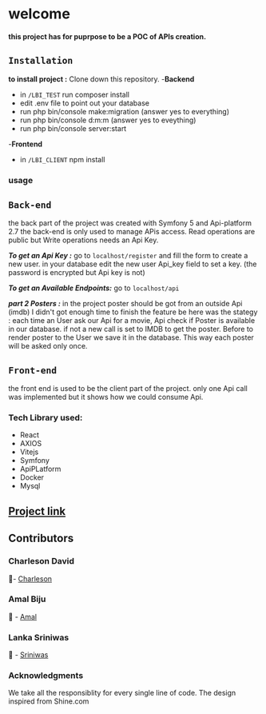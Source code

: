 #  welcome
<div>
  <h4>
this project has for puprpose to be a POC of APIs creation.
    </h4>
 </div>


## <code>Installation</code>
<b>to install project :</b>
Clone down this repository. 
-<b>Backend</b>
<ul>
<li>in <code>/LBI_TEST</code> run composer install</li>
<li>edit .env file to point out your database</li>
<li>run php bin/console make:migration (answer yes to everything)</li>
<li>run php bin/console d:m:m (answer yes to eveything)</li>
<li>run php bin/console server:start</li>
</ul>
-<b>Frontend</b>
<ul>
<li>in <code>/LBI_CLIENT</code> npm install</li>
</ul>

### usage
## <code>Back-end</code>
the back part of the project was created with Symfony 5 and Api-platform 2.7
the back-end is only used to manage APis access.
Read operations are public but Write operations needs an Api Key.

***To get an Api Key :***
go to <code>localhost/register</code> and fill the form to create a new user.
in your database edit the new user Api_key field to set a key.
(the password is encrypted but Api key is not)

***To get an Available Endpoints:***
go to <code>localhost/api</code>

***part 2 Posters :***
in the project poster should be got from an outside Api (imdb)
I didn't got enough time to finish the feature  be here was the stategy :
each time an User ask our Api for a movie, Api check if Poster is available in our database. if not a new call is set to IMDB to get the poster. Before to render poster to the User we save it in the database. This way each poster will be asked only once. 

## <code>Front-end</code>
the front end is used to be the client part of the project.
only one Api call was implemented but it shows how we could consume Api.


### Tech Library used:
  <ul>
  <li>React</li>
  <li>AXIOS</li>
  <li>Vitejs</li>
  <li>Symfony</li>
  <li>ApiPLatform</li>
  <li>Docker</li>
  <li>Mysql</li>

  </ul>

## <a href="https://pentagon-shine.vercel.app/">Project link</a>

## Contributors
<h3>Charleson David</h3>👨‍- <a href="https://github.com/normandy17" >Charleson</a>
<h3>Amal Biju</h3>👨‍ -  <a href="https://github.com/amal-biju">Amal</a> 
<h3>Lanka Sriniwas</h3> 👨‍ - <a href="https://github.com/lsriniwas">Sriniwas</a>

### Acknowledgments
<div>
  We take all the responsiblity for every single line of code. The design inspired from Shine.com
</div>

